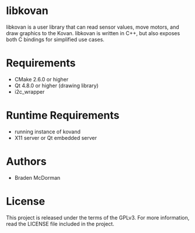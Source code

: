 libkovan
========

libkovan is a user library that can read sensor values, move motors, and draw graphics to the Kovan. libkovan is written in C++, but also exposes both C bindings for simplified use cases.

Requirements
============

* CMake 2.6.0 or higher
* Qt 4.8.0 or higher (drawing library)
* i2c_wrapper

Runtime Requirements
====================

* running instance of kovand
* X11 server or Qt embedded server

Authors
=======

* Braden McDorman

License
=======

This project is released under the terms of the GPLv3. For more information, read the LICENSE file included in the project.